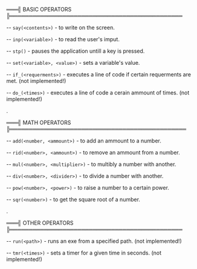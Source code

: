 ═══╣ BASIC OPERATORS ╠══════════════════════════════════════════════

-- `say(<contents>)` - to write on the screen.

-- `inp(<variable>)` - to read the user's imput.

-- `stp()` - pauses the application untill a key is pressed.

-- `set(<variable>, <value>)` - sets a variable's value.

-- `if_(<requerments>)` - executes a line of code if certain requerments are met. (not implemented!)

-- `do_(<times>)` - executes a line of code a cerain ammount of times. (not implemented!)

.

═══╣ MATH OPERATORS ╠═══════════════════════════════════════════════

-- `add(<number, <ammount>)` - to add an ammount to a number.

-- `rid(<number>, <ammount>)` - to remove an ammount from a number.

-- `mul(<number>, <multiplier>)` - to multibly a number with another.

-- `div(<number>, <divider>)` - to divide a number with another.

-- `pow(<number>, <power>)` - to raise a number to a certain power.

-- `sqr(<number>)` - to get the square root of a number.

.

═══╣ OTHER OPERATORS ╠══════════════════════════════════════════════

-- `run(<path>)` - runs an exe from a specified path. (not implemented!)

-- `tmr(<times>)` - sets a timer for a given time in seconds. (not implemented!)
